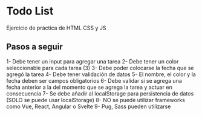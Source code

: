 # Todo List

Ejercicio de práctica de HTML CSS y JS

## Pasos a seguir

1- Debe tener un input para agregar una tarea
2- Debe tener un color seleccionable para cada tarea (3)
3- Debe poder colocarse la fecha que se agregó la tarea
4- Debe tener validación de datos
5- El nombre, el color y la fecha deben ser campos obligatorios
6- Debe validar si se agrega una fecha anterior a la del momento que se agrega la tarea y actuar en consecuencia
7- Se debe añadir al localStorage para persistencia de datos (SOLO se puede usar localStorage)
8- NO se puede utilizar frameworks como Vue, React, Angular o Svelte
9- Pug, Sass pueden utilizarse

